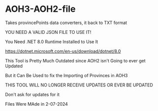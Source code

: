 
# AOH3-AOH2-file

Takes provincePoints data converters, it back to TXT format


YOU NEED A VALID JSON FILE TO USE IT!


You Need .NET 8.0 Runtime Installed to Use It

https://dotnet.microsoft.com/en-us/download/dotnet/8.0


This Tool is Pretty Much Outdated since AOH2 isn't Going to ever get Updated

But it Can Be Used to fix the Importing of Provinces in AOH3


THIS TOOL WILL NO LONGER RECEIVE UPDATES OR EVER BE UPDATED

Don't ask for updates for it

Files Were MAde in 2-07-2024
